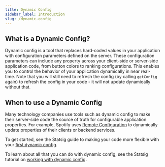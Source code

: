 ```yaml
---
title: Dynamic Config
sidebar_label: Introduction
slug: /dynamic-config
---
```


## What is a Dynamic Config?

Dynamic config is a tool that replaces hard-coded values in your application with configuration parameters defined on the server. These configuration parameters can include any property across your client-side or server-side application code, from button colors to ranking configurations. This enables you to control the behavior of your application dynamically in near real-time. Note that you will still need to refresh the config (by calling `getConfig` again) to refresh the config in your code - it will not update dynamically without that.

## When to use a Dynamic Config

Many technology companies use tools such as dynamic config to make their server-side code the source of truth for configurable application properties. For example, Spotify uses [Remote Configuration](https://engineering.atspotify.com/2020/10/29/spotifys-new-experimentation-platform-part-1/) to dynamically update properties of their clients or backend services.

To get started, see the Statsig guide to making your code more flexible with your [first dynamic config](/guides/first-dynamic-config).

To learn about all that you can do with dynamic config, see the Statsig tutorial on [working with dynamic config](/dynamic-config/working-with).

